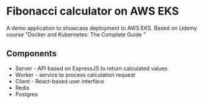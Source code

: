 # Fibonacci calculator on AWS EKS
A demo application to showcase deployment to AWS EKS. Based on Udemy course "Docker and Kubernetes: The Complete Guide
"

## Components
- Server - API based on ExpressJS to return calculated values
- Worker - service to process calculation request
- Client - React-based user interface
- Redis
- Postgres